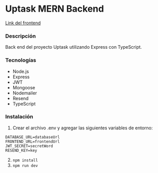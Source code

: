 # Uptask MERN Backend
 
[Link del frontend](https://github.com/EnocDE/uptask_frontend)

### Descripción
Back end del proyecto Uptask utilizando Express con TypeScript.

### Tecnologías
- Node.js
- Express
- JWT
- Mongoose
- Nodemailer
- Resend
- TypeScript

### Instalación
1. Crear el archivo .env y agregar las siguientes variables de entorno: 
```
DATABASE_URL=databaseUrl
FRONTEND_URL=frontendUrl
JWT_SECRET=secretWord
RESEND_KEY=key
```
2. `npm install`
3. `npm run dev`
